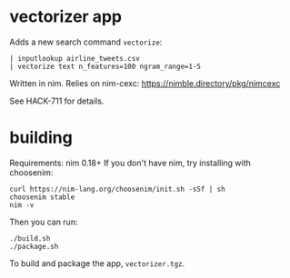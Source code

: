 # vectorizer app

Adds a new search command `vectorize`:

```
| inputlookup airline_tweets.csv
| vectorize text n_features=100 ngram_range=1-5
```

Written in nim. Relies on nim-cexc: https://nimble.directory/pkg/nimcexc

See HACK-711 for details.

# building

Requirements: nim 0.18+ 
If you don't have nim, try installing with choosenim:

```
curl https://nim-lang.org/choosenim/init.sh -sSf | sh
choosenim stable
nim -v
```

Then you can run:

```
./build.sh
./package.sh
```

To build and package the app, `vectorizer.tgz`.
